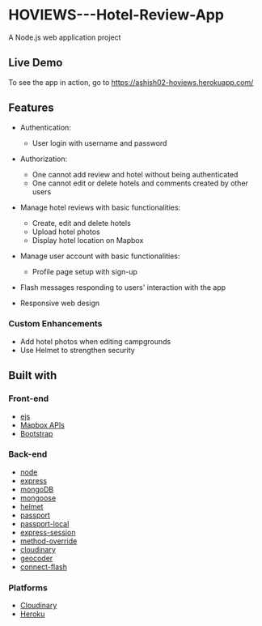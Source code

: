 # HOVIEWS---Hotel-Review-App
A Node.js web application project

## Live Demo
To see the app in action, go to https://ashish02-hoviews.herokuapp.com/

## Features
* Authentication:

  * User login with username and password

* Authorization:

  * One cannot add review and hotel without being authenticated
  * One cannot edit or delete hotels and comments created by other users

* Manage hotel reviews with basic functionalities:

  * Create, edit and delete hotels
  * Upload hotel photos
  * Display hotel location on Mapbox

* Manage user account with basic functionalities:

  * Profile page setup with sign-up

* Flash messages responding to users' interaction with the app

* Responsive web design

### Custom Enhancements

* Add hotel photos when editing campgrounds
* Use Helmet to strengthen security

## Built with

### Front-end

* [ejs](http://ejs.co/)
* [Mapbox APIs](https://docs.mapbox.com/mapbox-gl-js/api/)
* [Bootstrap](https://getbootstrap.com/docs/5.0/)

### Back-end

* [node](https://nodejs.org/en/docs/)
* [express](https://expressjs.com/)
* [mongoDB](https://www.mongodb.com/)
* [mongoose](http://mongoosejs.com/)
* [helmet](https://helmetjs.github.io/)
* [passport](http://www.passportjs.org/)
* [passport-local](https://github.com/jaredhanson/passport-local#passport-local)
* [express-session](https://github.com/expressjs/session#express-session)
* [method-override](https://github.com/expressjs/method-override#method-override)
* [cloudinary](https://cloudinary.com/)
* [geocoder](https://github.com/wyattdanger/geocoder#geocoder)
* [connect-flash](https://github.com/jaredhanson/connect-flash#connect-flash)

### Platforms

* [Cloudinary](https://cloudinary.com/)
* [Heroku](https://www.heroku.com/)
